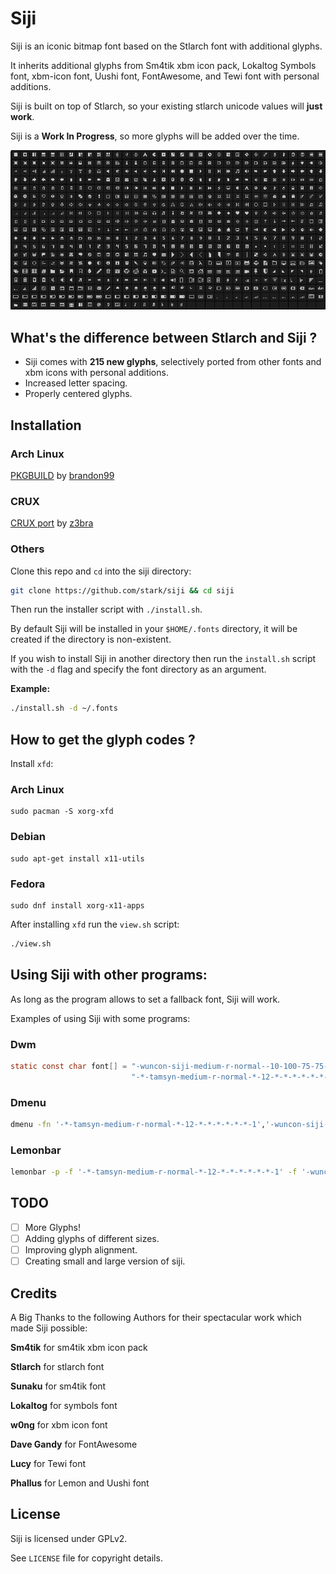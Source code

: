 # Siji

Siji is an iconic bitmap font based on the Stlarch font with additional glyphs.

It inherits additional glyphs from Sm4tik xbm icon pack, Lokaltog Symbols font, xbm-icon font, Uushi font, FontAwesome, and Tewi font with personal additions.

Siji is built on top of Stlarch, so your existing stlarch unicode values will **just work**.

Siji is a **Work In Progress**, so more glyphs will be added over the time.

![Siji](preview.png "Preview of Siji")

## What's the difference between Stlarch and Siji ?

- Siji comes with **215 new glyphs**, selectively ported from other fonts and xbm icons with personal additions.
- Increased letter spacing.
- Properly centered glyphs.

## Installation

### Arch Linux

[PKGBUILD](https://aur.archlinux.org/packages/siji-git) by [brandon99](https://github.com/brandon099)

### CRUX

[CRUX port](http://dl.z3bra.org/crux/v3.2/siji-font/) by [z3bra](http://z3bra.org/)

### Others

Clone this repo and `cd` into the siji directory:

```sh
git clone https://github.com/stark/siji && cd siji
```

Then run the installer script with `./install.sh`.

By default Siji will be installed in your `$HOME/.fonts` directory, it will be created if the directory is non-existent.

If you wish to install Siji in another directory then run the `install.sh` script with the `-d` flag and specify the font directory as an argument.

**Example:**

```sh
./install.sh -d ~/.fonts
```

## How to get the glyph codes ?

Install `xfd`:

### Arch Linux
```
sudo pacman -S xorg-xfd
```

### Debian
```
sudo apt-get install x11-utils
```

### Fedora
```
sudo dnf install xorg-x11-apps
```

After installing `xfd` run the `view.sh` script:

```sh
./view.sh
```

## Using Siji with other programs:

As long as the program allows to set a fallback font, Siji will work.

Examples of using Siji with some programs:

### Dwm

```C
static const char font[] = "-wuncon-siji-medium-r-normal--10-100-75-75-c-80-iso10646-1" ","  /* For Iconic Glyphs */
                           "-*-tamsyn-medium-r-normal-*-12-*-*-*-*-*-*-1";                   /* For Normal Text */
```

### Dmenu

```sh
dmenu -fn '-*-tamsyn-medium-r-normal-*-12-*-*-*-*-*-*-1','-wuncon-siji-medium-r-normal--10-100-75-75-c-80-iso10646-1'
```

### Lemonbar

```sh
lemonbar -p -f '-*-tamsyn-medium-r-normal-*-12-*-*-*-*-*-*-1' -f '-wuncon-siji-medium-r-normal--10-100-75-75-c-80-iso10646-1'
```

## TODO

- [ ] More Glyphs!
- [ ] Adding glyphs of different sizes.
- [ ] Improving glyph alignment.
- [ ] Creating small and large version of siji.

## Credits

A Big Thanks to the following Authors for their spectacular work which made Siji possible:

**Sm4tik** for sm4tik xbm icon pack

**Stlarch** for stlarch font

**Sunaku** for sm4tik font

**Lokaltog** for symbols font

**w0ng** for xbm icon font

**Dave Gandy** for FontAwesome

**Lucy** for Tewi font

**Phallus** for Lemon and Uushi font

## License

Siji is licensed under GPLv2.

See `LICENSE` file for copyright details.
